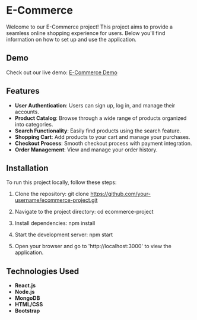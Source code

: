 # E-Commerce

Welcome to our E-Commerce project! This project aims to provide a seamless online shopping experience for users. Below you'll find information on how to set up and use the application.

## Demo

Check out our live demo: [E-Commerce Demo](https://ecommercefronted-fz2d59xfw-qh2244s-projects.vercel.app/)

## Features

- **User Authentication**: Users can sign up, log in, and manage their accounts.
- **Product Catalog**: Browse through a wide range of products organized into categories.
- **Search Functionality**: Easily find products using the search feature.
- **Shopping Cart**: Add products to your cart and manage your purchases.
- **Checkout Process**: Smooth checkout process with payment integration.
- **Order Management**: View and manage your order history.

## Installation

To run this project locally, follow these steps:

1. Clone the repository:
   git clone https://github.com/your-username/ecommerce-project.git

2. Navigate to the project directory:
   cd ecommerce-project

3. Install dependencies:
   npm install

4. Start the development server:
   npm start

5. Open your browser and go to 'http://localhost:3000' to view the application.


## Technologies Used

- **React.js**
- **Node.js**
- **MongoDB**
- **HTML/CSS**
- **Bootstrap**